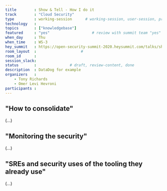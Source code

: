 ```yaml
---
title        : Show & Tell - How I do it 
track        : "Cloud Security"
type         : working-session      # working-session, user-session, product-session
technology   :
topics       : ["knowledgebase"]
featured     : "yes"                   # review with summit team "yes"
when_day     : Thu
when_time    : WS-3
hey_summit   : https://open-security-summit-2020.heysummit.com/talks/show-tell-how-i-do-it-5pm-bst/
room_layout  :                    #
room_id      :
session_slack: 
status       :               # draft, review-content, done
description  : DataDog for example
organizers   :
    - Tony Richards
    - Omer Levi Hevroni
participants :
---
```



## "How to consolidate"

(...)

## "Monitoring the security"

(...)

## "SREs and security uses of the tooling they already use"

(...)


